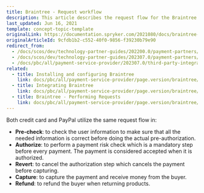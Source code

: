 ```yaml
---
title: Braintree - Request workflow
description: This article describes the request flow for the Braintree module in the Spryker Commerce OS.
last_updated: Jun 16, 2021
template: concept-topic-template
originalLink: https://documentation.spryker.com/2021080/docs/braintree-workflow
originalArticleId: 9cfdb1b2-c552-40f0-9856-f39230b79e90
redirect_from:
  - /docs/scos/dev/technology-partner-guides/202200.0/payment-partners/braintree/braintree-request-workflow.html
  - /docs/scos/dev/technology-partner-guides/202307.0/payment-partners/braintree/braintree-request-workflow.html
  - /docs/pbc/all/payment-service-provider/202307.0/third-party-integrations/braintree/braintree-request-workflow.html
related:
  - title: Installing and configuring Braintree
    link: docs/pbc/all/payment-service-provider/page.version/braintree/install-and-configure-braintree.html
  - title: Integrating Braintree
    link: docs/pbc/all/payment-service-provider/page.version/braintree/integrate-braintree.html
  - title: Braintree - Performing Requests
    link: docs/pbc/all/payment-service-provider/page.version/braintree/braintree-performing-requests.html
---
```


Both credit card and PayPal utilize the same request flow in:

* **Pre-check**: to check the user information to make sure that all the needed information is correct before doing the actual pre-authorization.
* **Authorize**: to perform a payment risk check which is a mandatory step before every payment. The payment is considered accepted when it is authorized.
* **Revert**: to cancel the authorization step which cancels the payment before capturing.
* **Capture**: to capture the payment and receive money from the buyer.
* **Refund**: to refund the buyer when returning products.
